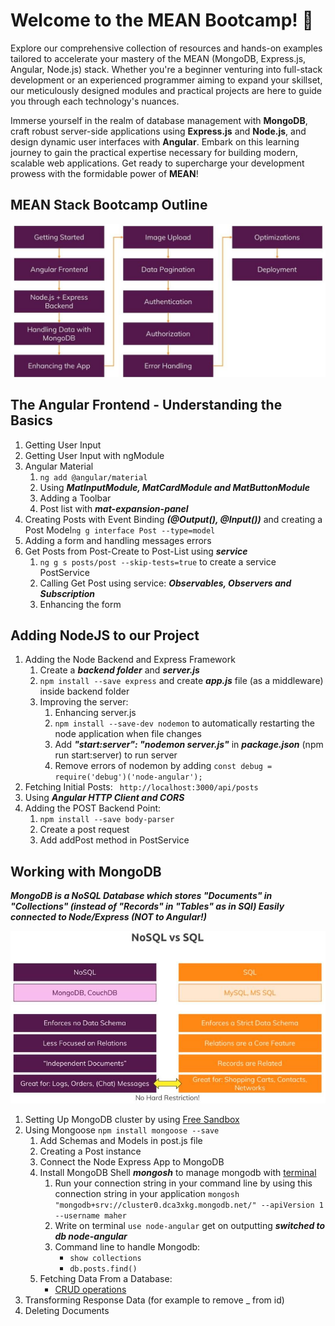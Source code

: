 # Welcome to the MEAN Bootcamp! 🚀

Explore our comprehensive collection of resources and hands-on examples tailored to accelerate your mastery of the MEAN (MongoDB, Express.js, Angular, Node.js) stack. Whether you're a beginner venturing into full-stack development or an experienced programmer aiming to expand your skillset, our meticulously designed modules and practical projects are here to guide you through each technology's nuances.

Immerse yourself in the realm of database management with **MongoDB**, craft robust server-side applications using **Express.js** and **Node.js**, and design dynamic user interfaces with **Angular**. Embark on this learning journey to gain the practical expertise necessary for building modern, scalable web applications. Get ready to supercharge your development prowess with the formidable power of **MEAN**!

## MEAN Stack Bootcamp Outline

  <div>
    <img src="outline.jpg" with="300px">
  </div>

  ## The Angular Frontend - Understanding the Basics
  1. Getting User Input
  2. Getting User Input with ngModule
  3. Angular Material
     1. ``` ng add @angular/material ``` 
     2. Using ***MatInputModule, MatCardModule and MatButtonModule***
     3. Adding a Toolbar
     4. Post list with ***mat-expansion-panel***
  4. Creating Posts with Event Binding ***(@Output(), @Input())*** and creating a Post Model``` ng g interface Post --type=model ```
  5. Adding a form and handling messages errors
  6. Get Posts from Post-Create to Post-List using ***service***
      1. ``` ng g s posts/post --skip-tests=true ``` to create a service PostService
      2. Calling Get Post using service: ***Observables, Observers and Subscription***
      3. Enhancing the form  
## Adding NodeJS to our Project
1. Adding the Node Backend and Express Framework
   1. Create a ***backend folder*** and ***server.js***
   2. ``` npm install --save express ``` and create ***app.js*** file (as a middleware) inside backend folder
   3. Improving the server:
      1. Enhancing server.js
      2. ``` npm install --save-dev nodemon ``` to automatically restarting the node application when file changes
      3. Add ***"start:server": "nodemon server.js"*** in ***package.json*** (npm run start:server) to run server
      4. Remove errors of nodemon by adding ``` const debug = require('debug')('node-angular'); ```
2. Fetching Initial Posts: ``` http://localhost:3000/api/posts```
3. Using ***Angular HTTP Client and CORS***
4. Adding the POST Backend Point:
   1. ```npm install --save body-parser```
   2. Create a post request
   3. Add addPost method in PostService
## Working with MongoDB
***MongoDB is a NoSQL Database which stores "Documents" in "Collections" (instead of "Records" in "Tables" as in SQl) Easily connected to Node/Express (NOT to Angular!)***
   <div>
      <img src="nosqlsql.jpg" with="300px">
   </div>

1. Setting Up MongoDB cluster by using [Free Sandbox](https://www.mongodb.com/atlas/database)
2. Using Mongoose ```npm install mongoose --save ```
   1. Add Schemas and Models in post.js file
   2. Creating a Post instance
   3. Connect the Node Express App to MongoDB
   4. Install MongoDB Shell ***mongosh*** to manage mongodb with [terminal](https://www.mongodb.com/docs/mongodb-shell/install/#procedure) 
      1. Run your connection string in your command line by using this connection string in your application ```mongosh "mongodb+srv://cluster0.dca3xkg.mongodb.net/" --apiVersion 1 --username maher```
      2. Write on terminal ```use node-angular``` get on outputting ***switched to db node-angular***
      3. Command line to handle Mongodb:
         * ```show collections``` 
         * ```db.posts.find()```  
   5. Fetching Data From a Database:
         * [CRUD operations](https://mongoosejs.com/docs/queries.html) 
3. Transforming Response Data (for example to remove _ from id)  
4. Deleting Documents 


